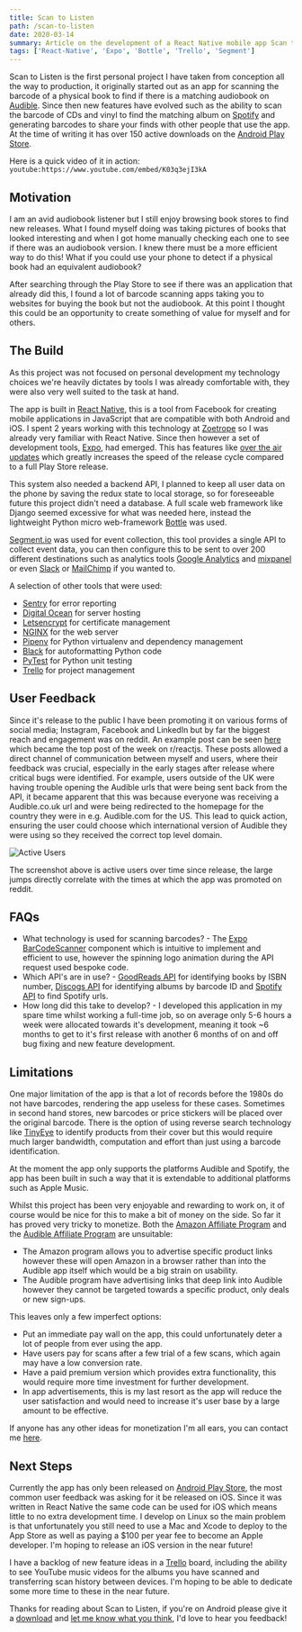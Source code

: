 ```yaml
---
title: Scan to Listen
path: /scan-to-listen
date: 2020-03-14
summary: Article on the development of a React Native mobile app Scan to Listen, for scanning books to find audiobooks on Audible and scanning CDs and vinyl to find albums on Spotify  
tags: ['React-Native', 'Expo', 'Bottle', 'Trello', 'Segment']
---
```


Scan to Listen is the first personal project I have taken from conception all the way to production, it originally started out as an app for scanning the barcode of a physical book to find if there is a matching audiobook on [Audible](https://www.audible.co.uk/). Since then new features have evolved such as the ability to scan the barcode of CDs and vinyl to find the matching album on [Spotify](https://www.spotify.com) and generating barcodes to share your finds with other people that use the app. At the time of writing it has over 150 active downloads on the [Android Play Store](https://play.google.com/store/apps/details?id=com.mitchellharle.scan_to_listen).

Here is a quick video of it in action:
`youtube:https://www.youtube.com/embed/K03q3ejI3kA`

## Motivation

I am an avid audiobook listener but I still enjoy browsing book stores to find new releases. What I found myself doing was taking pictures of books that looked interesting and when I got home manually checking each one to see if there was an audiobook version. I knew there must be a more efficient way to do this! What if you could use your phone to detect if a physical book had an equivalent audiobook?

After searching through the Play Store to see if there was an application that already did this, I found a lot of barcode scanning apps taking you to websites for buying the book but not the audiobook. At this point I thought this could be an opportunity to create something of value for myself and for others.

## The Build
As this project was not focused on personal development my technology choices we're heavily dictates by tools I was already comfortable with, they were also very well suited to the task at hand.

The app is built in [React Native](https://reactnative.dev/), this is a tool from Facebook for creating mobile applications in JavaScript that are compatible with both Android and iOS. I spent 2 years working with this technology at [Zoetrope](https://zoetrope.io) so I was already very familiar with React Native. Since then however a set of development tools, [Expo](https://expo.io/), had emerged. This has features like [over the air updates](https://docs.expo.io/versions/latest/guides/configuring-ota-updates/#__next) which greatly increases the speed of the release cycle compared to a full Play Store release.

This system also needed a backend API, I planned to keep all user data on the phone by saving the redux state to local storage, so for foreseeable future this project didn't need a database. A full scale web framework like Django seemed excessive for what was needed here, instead the lightweight Python micro web-framework [Bottle](https://bottlepy.org/docs/dev/) was used.

[Segment.io](https://segment.com/) was used for event collection, this tool provides a single API to collect event data, you can then configure this to be sent to over 200 different destinations such as analytics tools [Google Analytics](https://analytics.google.com) and [mixpanel](https://mixpanel.com/) or even [Slack](https://slack.com/intl/en-gb/) or [MailChimp](https://mailchimp.com/) if you wanted to.

A selection of other tools that were used:
 - [Sentry](https://sentry.io) for error reporting
 - [Digital Ocean](https://www.digitalocean.com/) for server hosting
 - [Letsencrypt](https://letsencrypt.org/) for certificate management
 - [NGINX](https://www.nginx.com/) for the web server
 - [Pipenv](https://github.com/pypa/pipenv) for Python virtualenv and dependency management
 - [Black](https://github.com/psf/black) for autoformatting Python code
 - [PyTest](https://docs.pytest.org/en/latest/) for Python unit testing
 - [Trello](https://trello.com/) for project management

## User Feedback
Since it's release to the public I have been promoting it on various forms of social media; Instagram, Facebook and LinkedIn but by far the biggest reach and engagement was on reddit. An example post can be seen [here](https://www.reddit.com/r/reactjs/comments/eu416p/scan_to_listen_react_native_app_for_scanning_cds/) which became the top post of the week on r/reactjs. These posts allowed a direct channel of communication between myself and users, where their feedback was crucial, especially in the early stages after release where critical bugs were identified. For example, users outside of the UK were having trouble opening the Audible urls that were being sent back from the API, it became apparent that this was because everyone was receiving a Audible.co.uk url and were being redirected to the homepage for the country they were in e.g. Audible.com for the US. This lead to quick action, ensuring the user could choose which international version of Audible they were using so they received the correct top level domain.

![Active Users](/active-users.png)

The screenshot above is active users over time since release, the large jumps directly correlate with the times at which the app was promoted on reddit.

## FAQs
 - What technology is used for scanning barcodes? - The [Expo BarCodeScanner](https://docs.expo.io/versions/latest/sdk/bar-code-scanner/) component which is intuitive to implement and efficient to use, however the spinning logo animation during the API request used bespoke code.
 - Which API's are in use? - [GoodReads API](https://www.goodreads.com/api) for identifying books by ISBN number, [Discogs API](https://www.discogs.com/developers) for identifying albums by barcode ID and [Spotify API](https://developer.spotify.com/documentation/web-api/) to find Spotify urls.
 - How long did this take to develop? - I developed this application in my spare time whilst working a full-time job, so on average only 5-6 hours a week were allocated towards it's development, meaning it took ~6 months to get to it's first release with another 6 months of on and off bug fixing and new feature development.

## Limitations
One major limitation of the app is that a lot of records before the 1980s do not have barcodes, rendering the app useless for these cases. Sometimes in second hand stores, new barcodes or price stickers will be placed over the original barcode. There is the option of using reverse search technology like [TinyEye](https://tineye.com/) to identify products from their cover but this would require much larger bandwidth, computation and effort than just using a barcode identification.

At the moment the app only supports the platforms Audible and Spotify, the app has been built in such a way that it is extendable to additional platforms such as Apple Music.

Whilst this project has been very enjoyable and rewarding to work on, it of course would be nice for this to make a bit of money on the side. So far it has proved very tricky to monetize. Both the [Amazon Affiliate Program](https://affiliate-program.amazon.co.uk/) and the [Audible Affiliate Program](https://www.audible.com/ep/affiliate-intro) are unsuitable:
 - The Amazon program allows you to advertise specific product links however these will open Amazon in a browser rather than into the Audible app itself which would be a big strain on usability.
 - The Audible program have advertising links that deep link into Audible however they cannot be targeted towards a specific product, only deals or new sign-ups.

This leaves only a few imperfect options:
 - Put an immediate pay wall on the app, this could unfortunately deter a lot of people from ever using the app.
 - Have users pay for scans after a few trial of a few scans, which again may have a low conversion rate.
 - Have a paid premium version which provides extra functionality, this would require more time investment for further development.
 - In app advertisements, this is my last resort as the app will reduce the user satisfaction and would need to increase it's user base by a large amount to be effective.

If anyone has any other ideas for monetization I'm all ears, you can contact me [here](mailto:mitch104@protonmail.com).

## Next Steps
Currently the app has only been released on [Android Play Store](https://play.google.com/store/apps/details?id=com.mitchellharle.scan_to_listen), the most common user feedback was asking for it be released on iOS. Since it was written in React Native the same code can be used for iOS which means little to no extra development time. I develop on Linux so the main problem is that unfortunately you still need to use a Mac and Xcode to deploy to the App Store as well as paying a $100 per year fee to become an Apple developer. I'm hoping to release an iOS version in the near future!

I have a backlog of new feature ideas in a [Trello](https://trello.com/) board, including the ability to see YouTube music videos for the albums you have scanned and transferring scan history between devices. I'm hoping to be able to dedicate some more time to these in the near future.

Thanks for reading about Scan to Listen, if you're on Android please give it a [download](https://play.google.com/store/apps/details?id=com.mitchellharle.scan_to_listen) and [let me know what you think](mailto:mitch104@protonmail.com), I'd love to hear you feedback!
